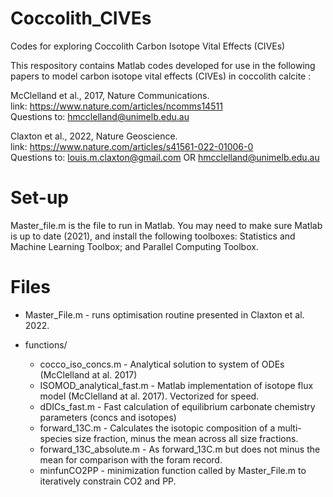 # Coccolith_CIVEs
Codes for exploring Coccolith Carbon Isotope Vital Effects (CIVEs)

This respository contains Matlab codes developed for use in the following papers to model carbon isotope vital effects (CIVEs) in coccolith calcite :

McClelland et al., 2017, Nature Communications.   
link: https://www.nature.com/articles/ncomms14511  
Questions to:  hmcclelland@unimelb.edu.au

Claxton et al., 2022, Nature Geoscience.  
link: https://www.nature.com/articles/s41561-022-01006-0  
Questions to: louis.m.claxton@gmail.com OR hmcclelland@unimelb.edu.au

# Set-up
Master_file.m is the file to run in Matlab. You may need to make sure Matlab is up to date (2021), and install the following toolboxes: Statistics and Machine Learning Toolbox; and Parallel Computing Toolbox. 

# Files

- Master_File.m - runs optimisation routine presented in Claxton et al. 2022.

- functions/
	- cocco_iso_concs.m - Analytical solution to system of ODEs (McClelland at al. 2017)
	- ISOMOD_analytical_fast.m - Matlab implementation of isotope flux model (McClelland at al. 2017). Vectorized for speed.
	- dDICs_fast.m - Fast calculation of equilibrium carbonate chemistry parameters (concs and isotopes)
	- forward_13C.m - Calculates the isotopic composition of a multi-species size fraction, minus the mean across all size fractions.  
	- forward_13C_absolute.m - As forward_13C.m but does not minus the mean for comparison with the foram record.  
	- minfunCO2PP - minimization function called by Master_File.m to iteratively constrain CO2 and PP. 
